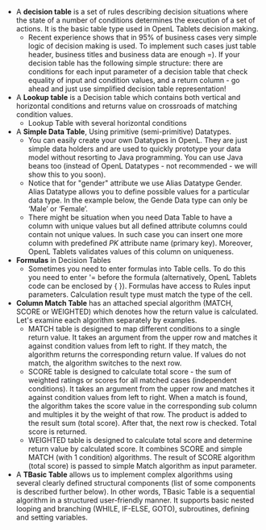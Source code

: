 

- A **decision table** is a set of rules describing decision situations where the state of a number of conditions determines the execution of a set of actions. It is the basic table type used in OpenL Tablets decision making. 
  - Recent experience shows that in 95% of business cases very simple logic of decision making is used.  To implement such cases just table header, business titles and business data are enough =). If your decision table has the following simple structure: there are conditions for each input parameter of a decision table that check equality of input and condition values, and a return column - go ahead and just use simplified decision table representation!
- A **Lookup table** is a Decision table which contains both vertical and horizontal conditions and returns value on crossroads of matching condition values. 
  - Lookup Table with several horizontal conditions
- A **Simple Data Table**, Using primitive (semi-primitive) Datatypes.
  - You can easily create your own Datatypes in OpenL. They are just simple data holders and are used to quickly prototype your data model without resorting to Java programming. You can use Java beans too (instead of OpenL Datatypes - not recommended - we will show this to you soon).
  -  Notice that for "gender" attribute we use Alias Datatype Gender. Alias Datatype allows you to define possible values for a particular data type. In the example below, the Gende Data type can only be ‘Male’ or ‘Female’.
  -  There might be situation when you need Data Table to have a column with unique values but all defined attribute columns could contain not unique values. In such case you can  insert one more column with predefined _PK_ attribute name (primary key). Moreover, OpenL Tablets validates values of this column on uniqueness.
- **Formulas** in Decision Tables
  - Sometimes you need to enter formulas into Table cells. To do this you need to enter '= before the formula (alternatively, OpenL Tablets code can be enclosed by { }). Formulas have access to Rules input parameters. Calculation result type must match the type of the cell.
- **Column Match Table** has an attached special algorithm (MATCH, SCORE or WEIGHTED) which denotes how the return value is calculated. Let's examine each algorithm separately by examples.
  - MATCH table is designed to map different conditions to a single return value. It takes an argument from the upper row and matches it against condition values from left to right. If they match, the algorithm returns the corresponding return value. If values do not match, the algorithm switches to the next row.
  - SCORE table is designed to calculate total score - the sum of weighted ratings or scores for all matched cases (independent conditions).  It takes an argument from the upper row and matches it against condition values from left to right. When a match is found, the algorithm takes the score value in the corresponding sub column and multiples it by the weight of that row. The product is added to the result sum (total score). After that, the next row is checked. Total score is returned.
  - WEIGHTED table is designed to calculate total score and determine return value by calculated score. It combines SCORE and simple MATCH (with 1 condition) algorithms. The result of SCORE algorithm (total score) is passed to simple Match algorithm as input parameter.
- A **TBasic Table** allows us to implement complex algorithms using several clearly defined structural components (list of some components is described further below). In other words, TBasic Table is a sequential algorithm in a structured user-friendly manner. It supports basic nested looping and branching (WHILE, IF-ELSE, GOTO), subroutines, defining and setting variables.
